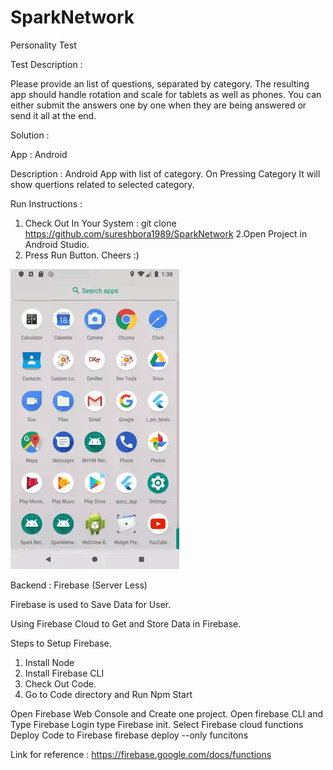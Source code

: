 # SparkNetwork
Personality Test

Test Description :

Please provide an list of questions, separated by category. The resulting app should handle rotation and scale for tablets as well as phones. You can either submit the answers one by one when they are being answered or send it all at the end.


Solution :

App : Android

Description : Android App with list of category. On Pressing Category It will show quertions related to selected category.

Run Instructions :
1. Check Out In Your System : git clone https://github.com/sureshbora1989/SparkNetwork
2.Open Project in Android Studio.
3. Press Run Button.
Cheers :)

![Demo App Video](https://github.com/sureshbora1989/SparkNetwork/blob/master/Gifs/Assignment.gif)


Backend : Firebase (Server Less)

Firebase is used to Save Data for User.

Using Firebase Cloud to Get and Store Data in Firebase.

Steps to Setup Firebase.

1. Install Node
2. Install Firebase CLI
3. Check Out Code. 
4. Go to Code directory and Run Npm Start

Open Firebase Web Console and Create one project.
Open firebase CLI and Type Firebase Login
type Firebase init.
Select Firebase cloud functions
Deploy Code to Firebase firebase deploy --only funcitons

Link for reference : https://firebase.google.com/docs/functions
